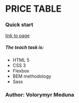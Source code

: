 # PRICE TABLE

### Quick start

[link to page](https://liodik.github.io/price-table/)

##### The teach task is:

- HTML 5
- CSS 3
- Flexbox
- BEM methodology
- Sass

### Author: Volorymyr Meduna
